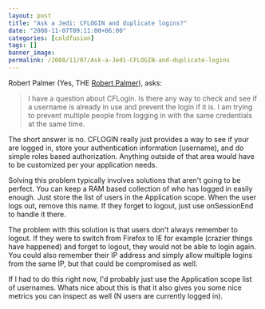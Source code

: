 ```yaml
---
layout: post
title: "Ask a Jedi: CFLOGIN and duplicate logins?"
date: "2008-11-07T09:11:00+06:00"
categories: [coldfusion]
tags: []
banner_image: 
permalink: /2008/11/07/Ask-a-Jedi-CFLOGIN-and-duplicate-logins
---
```


Robert Palmer (Yes, THE <a href="http://en.wikipedia.org/wiki/Robert_Palmer_(singer)">Robert Palmer</a>), asks:

<blockquote>
<p>
I have a question about CFLogin. Is there any way to
check and see if a username is already in use and prevent the login if it is. I am trying to prevent multiple people from logging in with the same credentials at the same time.
</p>
</blockquote>
<!--more-->
The short answer is no. CFLOGIN really just provides a way to see if your are logged in, store your authentication information (username), and do simple roles based authorization. Anything outside of that area would have to be customized per your application needs.

Solving this problem typically involves solutions that aren't going to be perfect. You can keep a RAM based collection of who has logged in easily enough. Just store the list of users in the Application scope. When the user logs out, remove this name. If they forget to logout, just use onSessionEnd to handle it there. 

The problem with this solution is that users don't always remember to logout. If they were to switch from Firefox to IE for example (crazier things have happened) and forget to logout, they would not be able to login again. You could also remember their IP address and simply allow multiple logins from the same IP, but that could be compromised as well. 

If I had to do this right now, I'd probably just use the Application scope list of usernames. Whats nice about this is that it also gives you some nice metrics you can inspect as well (N users are currently logged in).